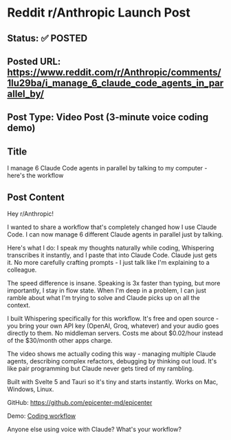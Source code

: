 # Reddit r/Anthropic Launch Post

## Status: ✅ POSTED

## Posted URL: https://www.reddit.com/r/Anthropic/comments/1lu29ba/i_manage_6_claude_code_agents_in_parallel_by/

## Post Type: **Video Post (3-minute voice coding demo)**

## Title

I manage 6 Claude Code agents in parallel by talking to my computer - here's the workflow

## Post Content

Hey r/Anthropic!

I wanted to share a workflow that's completely changed how I use Claude Code. I can now manage 6 different Claude agents in parallel just by talking.

Here's what I do: I speak my thoughts naturally while coding, Whispering transcribes it instantly, and I paste that into Claude Code. Claude just gets it. No more carefully crafting prompts - I just talk like I'm explaining to a colleague.

The speed difference is insane. Speaking is 3x faster than typing, but more importantly, I stay in flow state. When I'm deep in a problem, I can just ramble about what I'm trying to solve and Claude picks up on all the context.

I built Whispering specifically for this workflow. It's free and open source - you bring your own API key (OpenAI, Groq, whatever) and your audio goes directly to them. No middleman servers. Costs me about $0.02/hour instead of the $30/month other apps charge.

The video shows me actually coding this way - managing multiple Claude agents, describing complex refactors, debugging by thinking out loud. It's like pair programming but Claude never gets tired of my rambling.

Built with Svelte 5 and Tauri so it's tiny and starts instantly. Works on Mac, Windows, Linux.

GitHub: https://github.com/epicenter-md/epicenter

Demo: [Coding workflow](https://www.youtube.com/watch?v=tP1fuFpJt7g&t=8s)

Anyone else using voice with Claude? What's your workflow?